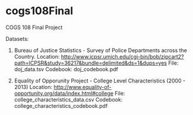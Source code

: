 # cogs108Final
COGS 108 Final Project

Datasets:
1. Bureau of Justice Statistics - Survey of Police Departments across the Country.
  Location: http://www.icpsr.umich.edu/cgi-bin/bob/zipcart2?path=ICPSR&study=36217&bundle=delimited&ds=1&dups=yes
  File: doj_data.tsv
  Codebook: doj_codebook.pdf

2. Equality of Opporunity Project - College Level Characteristics (2000 - 2013)
  Location: http://www.equality-of-opportunity.org/data/index.html#college
  File: college_characteristics_data.csv
  Codebook: college_characteristics_codebook.pdf
